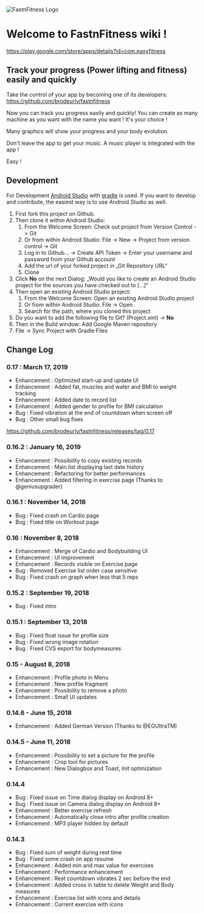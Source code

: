 ![FastnFitness Logo](https://lh3.googleusercontent.com/KKJw0HA9fD2g9mZMhzzeretD4Tvkr7-wPVzl7WMTTXiiqO6ikS5SqR5X9E8i2HPrNQ=w300)
# Welcome to FastnFitness wiki !

https://play.google.com/store/apps/details?id=com.easyfitness

## Track your progress (Power lifting and fitness) easily and quickly

Take the control of your app by becoming one of its developers:
https://github.com/brodeurlv/fastnfitness

Now you can track you progress easily and quickly!
You can create as many machine as you want with the name you want ! It's your choice !

Many graphics will show your progress and your body evolution. 

Don't leave the app to get your music. A music player is integrated with the app !

Easy !



## Development

For Development [Android Studio](https://developer.android.com/studio/) with [gradle](https://gradle.org/) is used. If you want to develop and contribute, the easiest way is to use Android Studio as well.

1. First fork this project on Github.
2. Then clone it within Android Studio:
    1. From the Welcome Screen: Check out project from Version Control -> Git
    1. Or from within Android Studio: File -> New -> Project from version control -> Git
    2. Log in to Github... -> Create API Token -> Enter your username and password from your Github account
    3. Add the url of your forked project in „Git Repository URL“
    4. Clone
3. Click **No** on the next Dialog: „Would you like to create an Android Studio project for the sources you have checked out to [...]“
4. Then open an existing Android Studio project:
    1. From the Welcome Screen: Open an existing Android Studio project
    1. Or from within Android Studio: File -> Open
    2. Search for the path, where you cloned this project
5. Do you want to add the following file to Git? (Project.xml) -> **No**
6. Then in the Build window: Add Google Maven repository
7. File -> Sync Project with Gradle Files




## Change Log

### 0.17 : March 17, 2019

- Enhancement : Optimized start-up and update UI
- Enhancement : Added fat, muscles and water and BMI to weight tracking
- Enhancement : Added date to record list
- Enhancement : Added gender to profile for BMI calculation
- Bug : Fixed vibration at the end of countdown when screen off
- Bug : Other small bug fixes

https://github.com/brodeurlv/fastnfitness/releases/tag/0.17

### 0.16.2 : January 16, 2019
- Enhancement : Possibility to copy existing records
- Enhancement : Main list displaying last date history 
- Enhancement : Refactoring for better performances
- Enhancement : Added filtering in exercise page (Thanks to @geniusupgrader)

### 0.16.1 : November 14, 2018
- Bug : Fixed crash on Cardio page
- Bug : Fixed title on Workout page

### 0.16 : November 8, 2018
- Enhancement : Merge of Cardio and Bodybuilding UI
- Enhancement : UI improvement
- Enhancement : Records visible on Exercise page
- Bug : Removed Exercise list order case sensitive
- Bug : Fixed crash on graph when less that 5 reps

### 0.15.2 : September 19, 2018
- Bug : Fixed intro

### 0.15.1 : September 13, 2018
- Bug : Fixed float issue for profile size
- Bug : Fixed wrong image rotation
- Bug : Fixed CVS export for bodymeasures

### 0.15 - August 8, 2018
- Enhancement : Profile photo in Menu
- Enhancement : New profile fragment
- Enhancement : Possibility to remove a photo
- Enhancement : Small UI updates

### 0.14.6 - June 15, 2018

- Enhancement : Added German Version (Thanks to @EGUltraTM)

### 0.14.5 - June 11, 2018

- Enhancement : Possibility to set a picture for the profile 
- Enhancement : Crop tool for pictures 
- Enhancement : New Dialogbox and Toast, Init optimization

### 0.14.4

- Bug : Fixed issue on Time dialog display on Android 8+ 
- Bug : Fixed issue on Camera dialog display on Android 8+ 
- Enhancement : Better exercise refresh 
- Enhancement : Automatically close intro after profile creation 
- Enhancement : MP3 player hidden by default

### 0.14.3

- Bug : Fixed sum of weight during rest time 
- Bug : Fixed some crash on app resume 
- Enhancement : Added min and max value for exercises 
- Enhancement : Performance enhancement 
- Enhancement : Rest countdown vibrates 2 sec before the end 
- Enhancement : Added cross in table to delete Weight and Body measures 
- Enhancement : Exercise list with icons and details 
- Enhancement : Current exercise with icons


